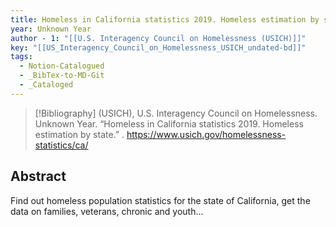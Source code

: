 ```yaml
---
title: Homeless in California statistics 2019. Homeless estimation by state
year: Unknown Year
author - 1: "[[U.S. Interagency Council on Homelessness (USICH)]]"
key: "[[US_Interagency_Council_on_Homelessness_USICH_undated-bd]]"
tags:
  - Notion-Catalogued
  - _BibTex-to-MD-Git
  - _Cataloged
---
```


> [!Bibliography]
> (USICH), U.S. Interagency Council on Homelessness. Unknown Year. “Homeless in California statistics 2019. Homeless estimation by state.” . https://www.usich.gov/homelessness-statistics/ca/

## Abstract
Find out homeless population statistics for the state of California, get the data on families, veterans, chronic and youth...